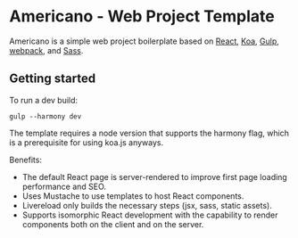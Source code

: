 # Americano - Web Project Template
Americano is a simple web project boilerplate based on [React](http://facebook.github.io/react), [Koa](http://koajs.com/), [Gulp](http://gulpjs.com/), [webpack](http://webpack.github.io/), and [Sass](http://sass-lang.com/).

## Getting started

To run a dev build:

```
gulp --harmony dev
```

The template requires a node version that supports the harmony flag, which is a prerequisite for using koa.js anyways.

Benefits:
- The default React page is server-rendered to improve first page loading performance and SEO.
- Uses Mustache to use templates to host React components.
- Livereload only builds the necessary steps (jsx, sass, static assets).
- Supports isomorphic React development with the capability to render components both on the client and on the server.
